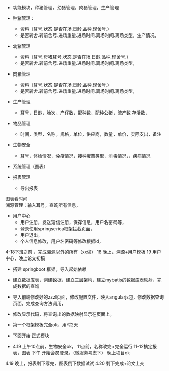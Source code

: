 - 功能模块，种猪管理，幼猪管理，肉猪管理，生产管理
- 种猪管理：
  - 资料（耳号.状态.是否在场.日龄.品种.现舍号.）
  - 是否转舍.转前舍号.进场重量.进场时间.离场时间.离场类型，生产情况，
- 幼猪管理
    - 资料（耳号.母猪耳号.状态.是否在场.日龄.品种.现舍号.）
    - 是否转舍.转前舍号.进场重量.进场时间.离场时间.离场类型，
- 肉猪管理
     - 资料（耳号.状态.是否在场.日龄.品种.现舍号.）
     - 是否转舍.转前舍号.进场重量.进场时间.离场时间.离场类型，
- 生产管理
    - 耳号，日龄，胎次，产仔数，配种数，配种公猪，流产数
    存活数，     
                 
- 物品管理
    - 时间，类型，名称，规格，单位，供应商，数量，单价，实际支出，备注
- 生物安全
    - 耳号，体检情况，免疫情况，接种疫苗类型，消毒情况，，疾病情况
- 系统管理（图表）
- 报表管理
    - 导出报表

图表看时间    
 溯源管理：输入耳号，查询所有信息，

- 用户中心
    - 用户注册，发送短信注册，保存信息，用户名密码等，
    - 登录使用springserica框架拦截页面，
    - 用户退出，
    - 个人信息修改，用户名密码等修改根据id，

4-18下班之前 ，完成溯源以外的所有（xx诶）
18 晚上，溯源+用户模板
19 用户中心，晚上论文初稿    


- 搭建 springboot 框架，导入起始依赖
- 建立数据库表，创建数据，建立三层架构，建立mybatis的数据库表映射，完成数据的查询
- 导入前端修改好的zzzl页面，修改配置文件，映入angularjs包，修改数据查询页面，完成查询方法调用，
- 修改显示代码，将查询出的数据映射显示在页面上。
- 第一个框架模板完全ok，用时2天
- 下面开始 正式模块

- 4.19 上午10点前，生物安全ok，
11点前，名称改完+完全运行
11-12搞定报表，图表
 下午 开始会员登录。（微服务考虑下）
 晚上项目ok
 
 4.19 晚上，报表剩下写完，图表倒下数据试试
 4.20 剩下完成+论文上交


